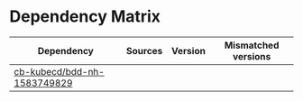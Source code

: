 # Dependency Matrix

Dependency | Sources | Version | Mismatched versions
---------- | ------- | ------- | -------------------
[cb-kubecd/bdd-nh-1583749829](https://github.com/cb-kubecd/bdd-nh-1583749829.git) |  | []() | 
